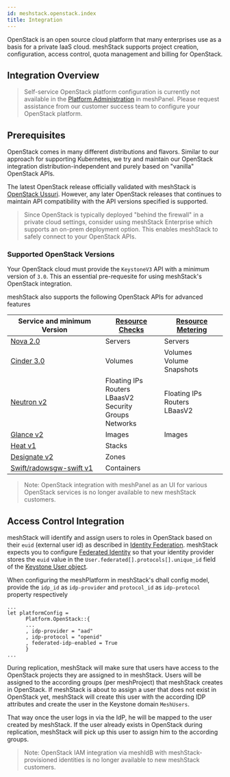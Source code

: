 ```yaml
---
id: meshstack.openstack.index
title: Integration
---
```


OpenStack is an open source cloud platform that many enterprises use as a basis for a private IaaS cloud.
meshStack supports project creation, configuration, access control, quota management and billing for OpenStack.

## Integration Overview

> Self-service OpenStack platform configuration is currently not available in the [Platform Administration](./administration.platforms.md) in meshPanel.
> Please request assistance from our customer success team to configure your OpenStack platform.

## Prerequisites

OpenStack comes in many different distributions and flavors. Similar to our approach for supporting Kubernetes,
we try and maintain our OpenStack integration distribution-independent and purely based on "vanilla" OpenStack APIs.

The latest OpenStack release officially validated with meshStack is [OpenStack Ussuri](https://www.openstack.org/software/ussuri/).
However, any later OpenStack releases that continues to maintain API compatibility with the API versions specified
is supported.

> Since OpenStack is typically deployed "behind the firewall" in a private cloud settings, consider using
> meshStack Enterprise which supports an on-prem deployment option. This enables meshStack to safely connect to your
> OpenStack APIs.

### Supported OpenStack Versions

Your OpenStack cloud must provide the `KeystoneV3` API with a minimum version of `3.0`.
This an essential pre-requesite for using meshStack's OpenStack integration.

meshStack also supports the following OpenStack APIs for advanced features

| Service and minimum Version                                                                  | [Resource Checks](meshstack.tenants.md#deprovisioning--deleting-tenants) | [Resource Metering](./meshstack.openstack.metering.md) |
| -------------------------------------------------------------------------------------------- | ------------------------------------------------------------------------ | ------------------------------------------------------ |
| [Nova 2.0](https://docs.openstack.org/nova/latest/reference/api-microversion-history.html)   | Servers                                                                  | Servers                                                |
| [Cinder 3.0](https://docs.openstack.org/api-ref/block-storage/api_microversion_history.html) | Volumes                                                                  | Volumes<br>Volume Snapshots                            |
| [Neutron v2](https://docs.openstack.org/api-ref/network/v2/index.html#api-versions)          | Floating IPs<br>Routers<br>LBaasV2<br>Security Groups<br>Networks        | Floating IPs<br>Routers<br>LBaasV2                     |
| [Glance v2](https://docs.openstack.org/api-ref/image/v2/index.html)                          | Images                                                                   | Images                                                 |
| [Heat v1](https://docs.openstack.org/api-ref/orchestration/v1/index.html#list-versions)      | Stacks                                                                   |                                                        |
| [Designate v2](https://docs.openstack.org/api-ref/dns/dns-api-v2-index.html)                 | Zones                                                                    |                                                        |
| [Swift/radowsgw-swift v1](https://docs.openstack.org/api-ref/object-store/)                  | Containers                                                               |                                                        |

> Note: OpenStack integration with meshPanel as an UI for various OpenStack services is no longer available to new meshStack customers.

## Access Control Integration

meshStack will identify and assign users to roles in OpenStack based on their `euid` (external user id) as described in [Identity Federation](meshstack.identity-federation.md#externally-provisioned-identities).
meshStack expects you to configure [Federated Identity](https://docs.openstack.org/keystone/ussuri/admin/federation/federated_identity.html) so that
your identity provider stores the `euid` value in the `User.federated[].protocols[].unique_id` field of the [Keystone User object](https://docs.openstack.org/api-ref/identity/v3/?expanded=list-users-detail,show-user-details-detail#show-user-details).

When configuring the meshPlatform in meshStack's dhall config model, provide the `idp_id` as `idp-provider` and `protocol_id` as `idp-protocol`
property respectively

```dhall
...
let platformConfig =
      Platform.OpenStack::{
      ...
      , idp-provider = "aad"
      , idp-protocol = "openid"
      , federated-idp-enabled = True
      }
...
```

During replication, meshStack will make sure that users have access to the OpenStack projects they are assigned to in meshStack.
Users will be assigned to the according groups (per meshProject) that meshStack creates in OpenStack.
If meshStack is about to assign a user that does not exist in OpenStack yet, meshStack will create this user with the
according IDP attributes and create the user in the Keystone domain `MeshUsers`.

That way once the user logs in via the IdP, he will be mapped to the user created by meshStack.
If the user already exists in OpenStack during replication, meshStack will pick up this user to assign him to the according groups.

> Note: OpenStack IAM integration via meshIdB with meshStack-provisioned identities is no longer available to new meshStack customers.

<!-- 
The following features are currently missing documentation

- adding default system users + roles to projects
- optional use of Keystone domains
-->
